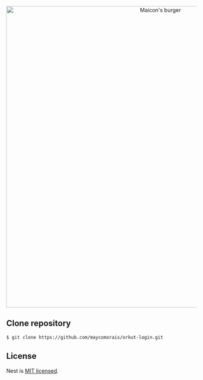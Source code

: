 <p align="center">
  <img src="https://media-exp1.licdn.com/dms/image/D4E2CAQFeBaOdBzmdVw/comment-image-shrink_8192_1280/0/1657227420601?e=1657836000&v=beta&t=BJcBLmdHTEXsYm02F0metIVU234pakaX74OJ_Wy-RsU" width="800" alt="Maicon's burger" />
</p>



## Clone repository

```bash
$ git clone https://github.com/maycomorais/orkut-login.git
```

## License

Nest is [MIT licensed](LICENSE).